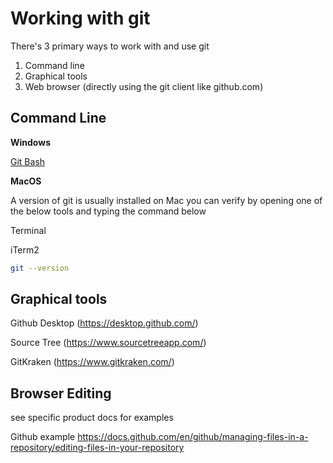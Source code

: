 # Working with git

There's 3 primary ways to work with and use git 

1. Command line
2. Graphical tools
3. Web browser (directly using the git client like github.com)

## Command Line

__Windows__

[Git Bash](https://git-scm.com/downloads)

__MacOS__

A version of git is usually installed on Mac you can verify by opening one of the below tools and typing the command below

Terminal

iTerm2

```sh
git --version
```

## Graphical tools

Github Desktop (https://desktop.github.com/)

Source Tree (https://www.sourcetreeapp.com/)

GitKraken (https://www.gitkraken.com/)

## Browser Editing

see specific product docs for examples 

Github example https://docs.github.com/en/github/managing-files-in-a-repository/editing-files-in-your-repository